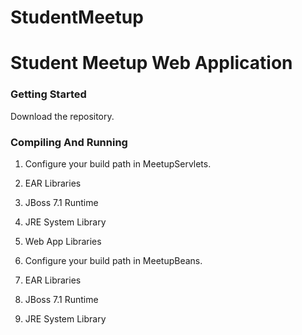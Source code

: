 StudentMeetup
=============

# Student Meetup Web Application

### Getting Started
Download the repository.

### Compiling And Running
1. Configure your build path in MeetupServlets.
  1. EAR Libraries
  2. JBoss 7.1 Runtime
  3. JRE System Library
  4. Web App Libraries

2. Configure your build path in MeetupBeans.
  1. EAR Libraries
  2. JBoss 7.1 Runtime
  3. JRE System Library
  
